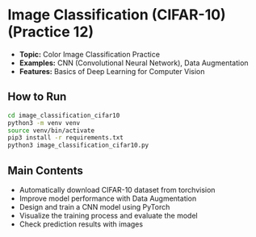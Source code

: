 # Image Classification (CIFAR-10) (Practice 12)

- **Topic:** Color Image Classification Practice
- **Examples:** CNN (Convolutional Neural Network), Data Augmentation
- **Features:** Basics of Deep Learning for Computer Vision

## How to Run

```bash
cd image_classification_cifar10
python3 -m venv venv
source venv/bin/activate
pip3 install -r requirements.txt
python3 image_classification_cifar10.py
```

## Main Contents
- Automatically download CIFAR-10 dataset from torchvision
- Improve model performance with Data Augmentation
- Design and train a CNN model using PyTorch
- Visualize the training process and evaluate the model
- Check prediction results with images 